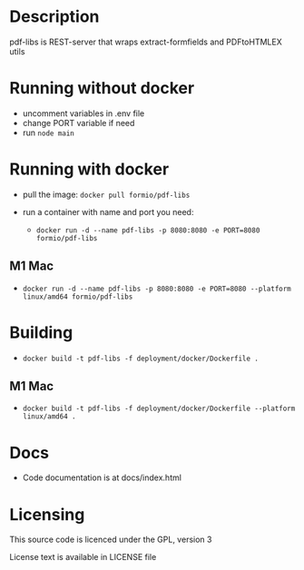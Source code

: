 # Description
pdf-libs is REST-server that wraps extract-formfields and PDFtoHTMLEX utils

# Running without docker
* uncomment variables in .env file
* change PORT variable if need
* run `node main`

# Running with docker
* pull the image: `docker pull formio/pdf-libs`
* run a container with name and port you need:
  
  * `docker run -d --name pdf-libs -p 8080:8080 -e PORT=8080 formio/pdf-libs`

## M1 Mac
  * `docker run -d --name pdf-libs -p 8080:8080 -e PORT=8080 --platform linux/amd64 formio/pdf-libs`

# Building
  * `docker build -t pdf-libs -f deployment/docker/Dockerfile .`

## M1 Mac
  * `docker build -t pdf-libs -f deployment/docker/Dockerfile --platform linux/amd64 .`
# Docs
* Code documentation is at docs/index.html

# Licensing
This source code is licenced under the GPL, version 3

License text is available in LICENSE file
